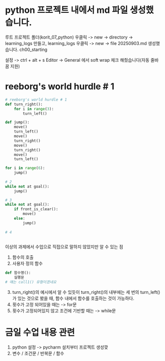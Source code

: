 # python 프로젝트 내에서 md 파일 생성했습니다.

루트 프로젝트 폴더(korit_07_python) 우클릭 -> new -> directory -> learning_logs 만들고, learning_logs 우클릭 ->
new -> file 20250903.md 생성했습니다. ch00_starting

설정 -> ctrl + alt + s
Editor -> General 에서 soft wrap 체크 해줬습니다(자동 줄바꿈 지원)

# reeborg's world hurdle # 1
```python
# reeborg's world hurdle # 1
def turn_right():
    for i in range(3):
        turn_left()

def jump():
    move()
    turn_left()
    move()
    turn_right()
    move()
    turn_right()
    move()
    turn_left()

for i in range(6):
    jump()
    
# 2
while not at goal():
    jump()

# 3
while not at goal():
    if front_is_clear():
        move()
    else:
        jump()
        
# 4
    
```

이상의 과제에서 수업으로 직접으로 말하지 않았지만 알 수 있는 점
1. 함수의 호출
2. 사용자 정의 함수
```python
def 함수명():
    실행문
# 얘는 call1() 유형이겠네요
```
3. turn_right()의 예시에서 알 수 있듯이 turn_right()의 내부에는 세 번의 turn_left()가 있는 것으로
    봤을 때, 함수 내에서 함수를 호출하는 것이 가능하다.
4. 횟수가 고정 되어있을 때는 -> for문
5. 횟수가 고정되어있지 않고 조건에 기반할 때는 -> while문

# 금일 수업 내용 관련
1. python 설정 -> pycharm 설치부터 프로젝트 생성깢
2. 변수 / 조건문 / 반복문 / 함수


